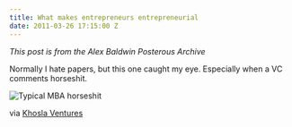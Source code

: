 ```yaml
---
title: What makes entrepreneurs entrepreneurial
date: 2011-03-26 17:15:00 Z
---
```


*This post is from the Alex Baldwin Posterous Archive*

Normally I hate papers, but this one caught my eye. Especially when a VC comments horseshit.

![Typical MBA horseshit](khosla-cube.png)

via [Khosla Ventures](http://www.khoslaventures.com/presentations/What_makes_entrepreneurs_entrepreneurial.pdf)
